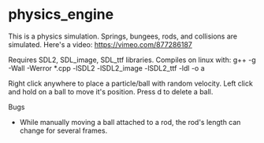 # physics_engine
This is a physics simulation. Springs, bungees, rods, and collisions are simulated. Here's a video: https://vimeo.com/877286187

Requires SDL2, SDL_image, SDL_ttf libraries.
Compiles on linux with:
g++ -g -Wall -Werror *.cpp -lSDL2 -lSDL2_image -lSDL2_ttf -ldl -o a

Right click anywhere to place a particle/ball with random velocity. Left click and hold on a ball to move it's position. Press d to delete a ball.

Bugs
- While manually moving a ball attached to a rod, the rod's length can change for several frames.
